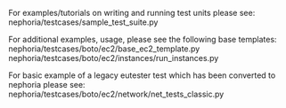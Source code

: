 For examples/tutorials on writing and running test units please see:
nephoria/testcases/sample_test_suite.py

For additional examples, usage, please see the following base templates:
nephoria/testcases/boto/ec2/base_ec2_template.py
nephoria/testcases/boto/ec2/instances/run_instances.py

For basic example of a legacy eutester test which has been converted to nephoria please see:
nephoria/testcases/boto/ec2/network/net_tests_classic.py